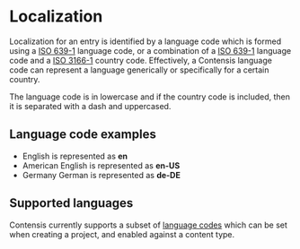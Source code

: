 # Localization

Localization for an entry is identified by a language code which is formed using a [ISO 639-1](https://en.wikipedia.org/wiki/ISO_639-1) language code, or a combination of a [ISO 639-1](https://en.wikipedia.org/wiki/ISO_639-1) language code and a [ISO 3166-1](https://en.wikipedia.org/wiki/ISO_3166-1) country code. Effectively, a Contensis language code can represent a language generically or specifically for a certain country.

The language code is in lowercase and if the country code is included, then it is separated with a dash and uppercased.

## Language code examples

* English is represented as **en**
* American English is represented as **en-US**
* Germany German is represented as **de-DE**

## Supported languages

Contensis currently supports a subset of [language codes](https://zenhub.zengenti.com/Contensis/11.3/kb/content-types-and-entries/entries/multi-language-support.aspx) which can be set when creating a project, and enabled against a content type.
